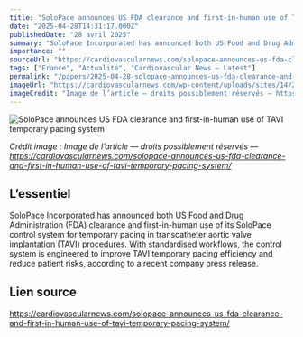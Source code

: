 ```yaml
---
title: "SoloPace announces US FDA clearance and first-in-human use of TAVI temporary pacing system"
date: "2025-04-28T14:31:17.000Z"
publishedDate: "28 avril 2025"
summary: "SoloPace Incorporated has announced both US Food and Drug Administration (FDA) clearance and first-in-human use of its SoloPace control system for temporary pacing in transcatheter aortic valve implantation (TAVI) procedures. With standardised workflows, the control system is engineered to improve TAVI temporary pacing efficiency and reduce patient risks, according to a recent company press release."
importance: ""
sourceUrl: "https://cardiovascularnews.com/solopace-announces-us-fda-clearance-and-first-in-human-use-of-tavi-temporary-pacing-system/"
tags: ["France", "Actualité", "Cardiovascular News — Latest"]
permalink: "/papers/2025-04-28-solopace-announces-us-fda-clearance-and-first-in-human-use-of-tavi-temporary-pacing-system"
imageUrl: "https://cardiovascularnews.com/wp-content/uploads/sites/14/2025/04/General-surgeon-pic-featured.jpg"
imageCredit: "Image de l’article — droits possiblement réservés — https://cardiovascularnews.com/solopace-announces-us-fda-clearance-and-first-in-human-use-of-tavi-temporary-pacing-system/"
---
```


![SoloPace announces US FDA clearance and first-in-human use of TAVI temporary pacing system](https://cardiovascularnews.com/wp-content/uploads/sites/14/2025/04/General-surgeon-pic-featured.jpg)

*Crédit image : Image de l’article — droits possiblement réservés — https://cardiovascularnews.com/solopace-announces-us-fda-clearance-and-first-in-human-use-of-tavi-temporary-pacing-system/*

## L’essentiel

SoloPace Incorporated has announced both US Food and Drug Administration (FDA) clearance and first-in-human use of its SoloPace control system for temporary pacing in transcatheter aortic valve implantation (TAVI) procedures. With standardised workflows, the control system is engineered to improve TAVI temporary pacing efficiency and reduce patient risks, according to a recent company press release.

## Lien source

https://cardiovascularnews.com/solopace-announces-us-fda-clearance-and-first-in-human-use-of-tavi-temporary-pacing-system/
